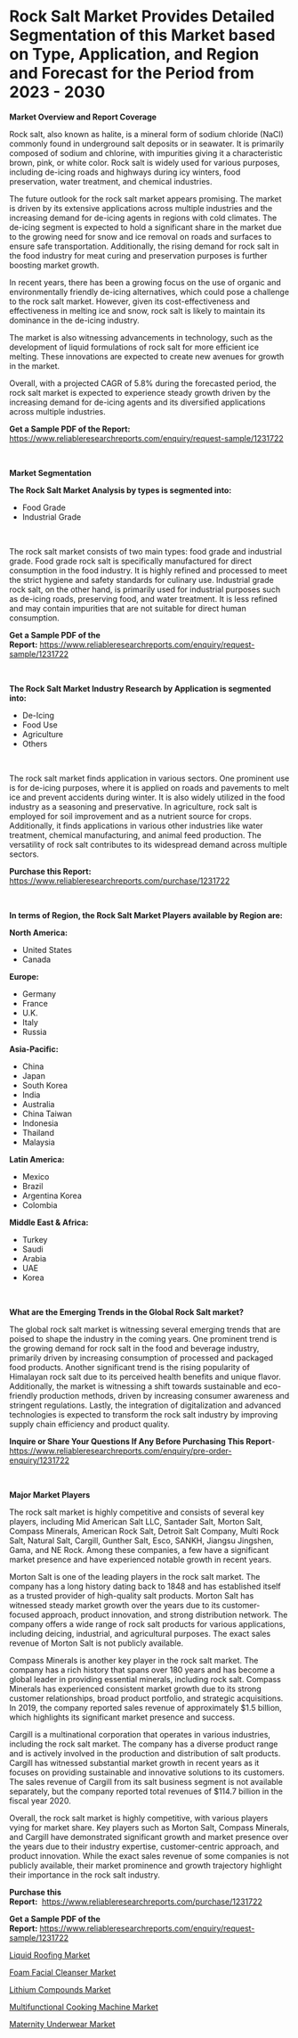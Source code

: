 <p><h1>Rock Salt Market Provides Detailed Segmentation of this Market based on Type, Application, and Region and Forecast for the Period from 2023 - 2030</h1></p><p><strong>Market Overview and Report Coverage</strong></p>
<p><p>Rock salt, also known as halite, is a mineral form of sodium chloride (NaCl) commonly found in underground salt deposits or in seawater. It is primarily composed of sodium and chlorine, with impurities giving it a characteristic brown, pink, or white color. Rock salt is widely used for various purposes, including de-icing roads and highways during icy winters, food preservation, water treatment, and chemical industries.</p><p>The future outlook for the rock salt market appears promising. The market is driven by its extensive applications across multiple industries and the increasing demand for de-icing agents in regions with cold climates. The de-icing segment is expected to hold a significant share in the market due to the growing need for snow and ice removal on roads and surfaces to ensure safe transportation. Additionally, the rising demand for rock salt in the food industry for meat curing and preservation purposes is further boosting market growth.</p><p>In recent years, there has been a growing focus on the use of organic and environmentally friendly de-icing alternatives, which could pose a challenge to the rock salt market. However, given its cost-effectiveness and effectiveness in melting ice and snow, rock salt is likely to maintain its dominance in the de-icing industry.</p><p>The market is also witnessing advancements in technology, such as the development of liquid formulations of rock salt for more efficient ice melting. These innovations are expected to create new avenues for growth in the market.</p><p>Overall, with a projected CAGR of 5.8% during the forecasted period, the rock salt market is expected to experience steady growth driven by the increasing demand for de-icing agents and its diversified applications across multiple industries.</p></p>
<p><strong>Get a Sample PDF of the Report:</strong> <a href="https://www.reliableresearchreports.com/enquiry/request-sample/1231722">https://www.reliableresearchreports.com/enquiry/request-sample/1231722</a></p>
<p>&nbsp;</p>
<p><strong>Market Segmentation</strong></p>
<p><strong>The Rock Salt Market Analysis by types is segmented into:</strong></p>
<p><ul><li>Food Grade</li><li>Industrial Grade</li></ul></p>
<p>&nbsp;</p>
<p><p>The rock salt market consists of two main types: food grade and industrial grade. Food grade rock salt is specifically manufactured for direct consumption in the food industry. It is highly refined and processed to meet the strict hygiene and safety standards for culinary use. Industrial grade rock salt, on the other hand, is primarily used for industrial purposes such as de-icing roads, preserving food, and water treatment. It is less refined and may contain impurities that are not suitable for direct human consumption.</p></p>
<p><strong>Get a Sample PDF of the Report:</strong>&nbsp;<a href="https://www.reliableresearchreports.com/enquiry/request-sample/1231722">https://www.reliableresearchreports.com/enquiry/request-sample/1231722</a></p>
<p>&nbsp;</p>
<p><strong>The Rock Salt Market Industry Research by Application is segmented into:</strong></p>
<p><ul><li>De-Icing</li><li>Food Use</li><li>Agriculture</li><li>Others</li></ul></p>
<p>&nbsp;</p>
<p><p>The rock salt market finds application in various sectors. One prominent use is for de-icing purposes, where it is applied on roads and pavements to melt ice and prevent accidents during winter. It is also widely utilized in the food industry as a seasoning and preservative. In agriculture, rock salt is employed for soil improvement and as a nutrient source for crops. Additionally, it finds applications in various other industries like water treatment, chemical manufacturing, and animal feed production. The versatility of rock salt contributes to its widespread demand across multiple sectors.</p></p>
<p><strong>Purchase this Report:</strong>&nbsp; <a href="https://www.reliableresearchreports.com/purchase/1231722">https://www.reliableresearchreports.com/purchase/1231722</a></p>
<p>&nbsp;</p>
<p><strong>In terms of Region, the Rock Salt Market Players available by Region are:</strong></p>
<p>
    <p> <strong> North America: </strong>
        <ul>
            <li>United States</li>
            <li>Canada</li>
        </ul>
        </p> 
    <p> <strong> Europe: </strong>
        <ul>
            <li>Germany</li>
            <li>France</li>
            <li>U.K.</li>
            <li>Italy</li>
            <li>Russia</li>
        </ul>
        </p> 
    <p> <strong> Asia-Pacific: </strong>
        <ul>
            <li>China</li>
            <li>Japan</li>
            <li>South Korea</li>
            <li>India</li>
            <li>Australia</li>
            <li>China Taiwan</li>
            <li>Indonesia</li>
            <li>Thailand</li>
            <li>Malaysia</li>
        </ul>
        </p> 
    <p> <strong> Latin America: </strong>
        <ul>
            <li>Mexico</li>
            <li>Brazil</li>
            <li>Argentina Korea</li>
            <li>Colombia</li>
        </ul>
        </p> 
    <p> <strong> Middle East & Africa: </strong>
        <ul>
            <li>Turkey</li>
            <li>Saudi</li>
            <li>Arabia</li>
            <li>UAE</li>
            <li>Korea</li>
        </ul>
    </p>
    </p>
<p>&nbsp;</p>
<p><strong>What are the Emerging Trends in the Global Rock Salt market?</strong></p>
<p><p>The global rock salt market is witnessing several emerging trends that are poised to shape the industry in the coming years. One prominent trend is the growing demand for rock salt in the food and beverage industry, primarily driven by increasing consumption of processed and packaged food products. Another significant trend is the rising popularity of Himalayan rock salt due to its perceived health benefits and unique flavor. Additionally, the market is witnessing a shift towards sustainable and eco-friendly production methods, driven by increasing consumer awareness and stringent regulations. Lastly, the integration of digitalization and advanced technologies is expected to transform the rock salt industry by improving supply chain efficiency and product quality.</p></p>
<p><strong>Inquire or Share Your Questions If Any Before Purchasing This Report</strong>- <a href="https://www.reliableresearchreports.com/enquiry/pre-order-enquiry/1231722">https://www.reliableresearchreports.com/enquiry/pre-order-enquiry/1231722</a></p>
<p>&nbsp;</p>
<p><strong>Major Market Players</strong></p>
<p><p>The rock salt market is highly competitive and consists of several key players, including Mid American Salt LLC, Santader Salt, Morton Salt, Compass Minerals, American Rock Salt, Detroit Salt Company, Multi Rock Salt, Natural Salt, Cargill, Gunther Salt, Esco, SANKH, Jiangsu Jingshen, Gama, and NE Rock. Among these companies, a few have a significant market presence and have experienced notable growth in recent years.</p><p>Morton Salt is one of the leading players in the rock salt market. The company has a long history dating back to 1848 and has established itself as a trusted provider of high-quality salt products. Morton Salt has witnessed steady market growth over the years due to its customer-focused approach, product innovation, and strong distribution network. The company offers a wide range of rock salt products for various applications, including deicing, industrial, and agricultural purposes. The exact sales revenue of Morton Salt is not publicly available.</p><p>Compass Minerals is another key player in the rock salt market. The company has a rich history that spans over 180 years and has become a global leader in providing essential minerals, including rock salt. Compass Minerals has experienced consistent market growth due to its strong customer relationships, broad product portfolio, and strategic acquisitions. In 2019, the company reported sales revenue of approximately $1.5 billion, which highlights its significant market presence and success.</p><p>Cargill is a multinational corporation that operates in various industries, including the rock salt market. The company has a diverse product range and is actively involved in the production and distribution of salt products. Cargill has witnessed substantial market growth in recent years as it focuses on providing sustainable and innovative solutions to its customers. The sales revenue of Cargill from its salt business segment is not available separately, but the company reported total revenues of $114.7 billion in the fiscal year 2020.</p><p>Overall, the rock salt market is highly competitive, with various players vying for market share. Key players such as Morton Salt, Compass Minerals, and Cargill have demonstrated significant growth and market presence over the years due to their industry expertise, customer-centric approach, and product innovation. While the exact sales revenue of some companies is not publicly available, their market prominence and growth trajectory highlight their importance in the rock salt industry.</p></p>
<p><strong>Purchase this Report:</strong>&nbsp;&nbsp;<a href="https://www.reliableresearchreports.com/purchase/1231722">https://www.reliableresearchreports.com/purchase/1231722</a></p>
<p></p>
<p><strong>Get a Sample PDF of the Report:</strong>&nbsp;<a href="https://www.reliableresearchreports.com/enquiry/request-sample/1231722">https://www.reliableresearchreports.com/enquiry/request-sample/1231722</a></p>
<p><p><a href="https://github.com/gulaimolin/Market-Research-Report-List-1/blob/main/liquid-roofing-market.md">Liquid Roofing Market</a></p><p><a href="https://www.linkedin.com/pulse/decoding-foam-facial-cleanser-market-deep-dive-latest-trends-segmentation-xxvfe/">Foam Facial Cleanser Market</a></p><p><a href="https://github.com/ruslanpoljakovrd177/Market-Research-Report-List-1/blob/main/lithium-compounds-market.md">Lithium Compounds Market</a></p><p><a href="https://www.linkedin.com/pulse/multifunctional-cooking-machine-market-challenges-opportunities-k0dve/">Multifunctional Cooking Machine Market</a></p><p><a href="https://www.linkedin.com/pulse/maternity-underwear-market-size-growth-forecast-from-2023--cvmdc/">Maternity Underwear Market</a></p></p>